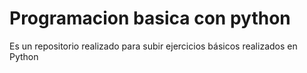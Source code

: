 # Programacion basica con python
Es un repositorio realizado para subir ejercicios básicos realizados en Python
